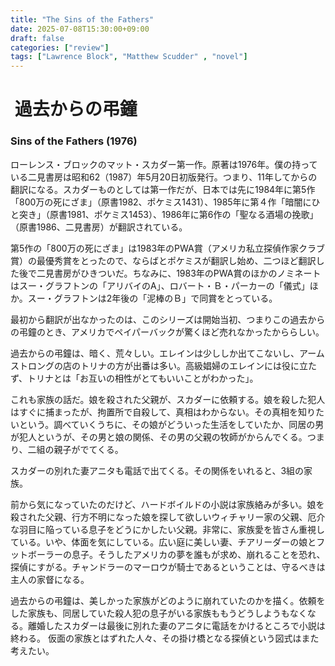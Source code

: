 ```yaml
---
title: "The Sins of the Fathers"
date: 2025-07-08T15:30:00+09:00
draft: false
categories: ["review"]
tags: ["Lawrence Block", "Matthew Scudder" , "novel"]
---
```


#  過去からの弔鐘
### Sins of the Fathers (1976)

ローレンス・ブロックのマット・スカダー第一作。原著は1976年。僕の持っている二見書房は昭和62（1987）年5月20日初版発行。つまり、11年してからの翻訳になる。スカダーものとしては第一作だが、日本では先に1984年に第5作「800万の死にざま」（原書1982、ポケミス1431）、1985年に第４作「暗闇にひと突き」（原書1981、ポケミス1453）、1986年に第6作の「聖なる酒場の挽歌」（原書1986、二見書房）が翻訳されている。

第5作の「800万の死にざま」は1983年のPWA賞（アメリカ私立探偵作家クラブ賞）の最優秀賞をとったので、ならばとポケミスが翻訳し始め、二つほど翻訳した後で二見書房がひきついだ。ちなみに、1983年のPWA賞のほかのノミネートはスー・グラフトンの「アリバイのA」、ロバート・Ｂ・パーカーの「儀式」ほか。スー・グラフトンは2年後の「泥棒のＢ」で同賞をとっている。

最初から翻訳が出なかったのは、このシリーズは開始当初、つまりこの過去からの弔鐘のとき、アメリカでペイパーバックが驚くほど売れなかったかららしい。

過去からの弔鐘は、暗く、荒々しい。エレインは少ししか出てこないし、アームストロングの店のトリナの方が出番は多い。高級娼婦のエレインには役に立たず、トリナとは「お互いの相性がとてもいいことがわかった」。

これも家族の話だ。娘を殺された父親が、スカダーに依頼する。娘を殺した犯人はすぐに捕まったが、拘置所で自殺して、真相はわからない。その真相を知りたいという。調べていくうちに、その娘がどういった生活をしていたか、同居の男が犯人というが、その男と娘の関係、その男の父親の牧師がからんでくる。つまり、二組の親子がでてくる。

スカダーの別れた妻アニタも電話で出てくる。その関係をいれると、3組の家族。

前から気になっていたのだけど、ハードボイルドの小説は家族絡みが多い。娘を殺された父親、行方不明になった娘を探して欲しいウィチャリー家の父親、厄介な羽目に陥っている息子をどうにかしたい父親。非常に、家族愛を皆さん重視している。いや、体面を気にしている。広い庭に美しい妻、チアリーダーの娘とフットボーラーの息子。そうしたアメリカの夢を誰もが求め、崩れることを恐れ、探偵にすがる。チャンドラーのマーロウが騎士であるということは、守るべきは主人の家督になる。

過去からの弔鐘は、美しかった家族がどのように崩れていたのかを描く。依頼をした家族も、同居していた殺人犯の息子がいる家族ももうどうしようもなくなる。離婚したスカダーは最後に別れた妻のアニタに電話をかけるところで小説は終わる。
仮面の家族とはずれた人々、その掛け橋となる探偵という図式はまた考えたい。